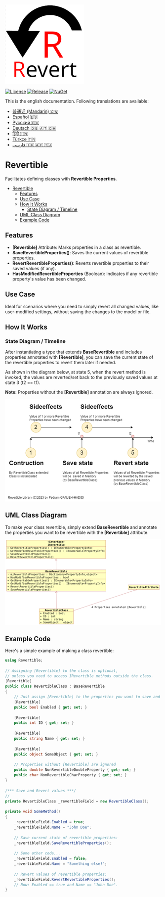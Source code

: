![State Diagram](https://raw.githubusercontent.com/pediRAM/Revertible/main/Documentation/icon.png)

[![License](https://img.shields.io/badge/License-MIT-green.svg)](LICENSE)
[![Release](https://img.shields.io/github/release/pediRAM/Revertible.svg?sort=semver)](https://github.com/pediRAM/Revertible/releases)
[![NuGet](https://img.shields.io/nuget/v/Revertible)](https://www.nuget.org/packages/Revertible)

This is the english documentation. Following translations are available:
- [普通话 (Mandarin) :cn:](https://raw.githubusercontent.com/pediRAM/Revertible/main/Documentation/Mandarin.md)
- [Español :es:](https://raw.githubusercontent.com/pediRAM/Revertible/main/Documentation/Spanish.md)
- [Pусский :ru:](https://raw.githubusercontent.com/pediRAM/Revertible/main/Documentation/Russian.md)
- [Deutsch :de: :austria: :switzerland:](https://raw.githubusercontent.com/pediRAM/Revertible/main/Documentation/German.md)
- [हिंदी :india:](https://raw.githubusercontent.com/pediRAM/Revertible/main/Documentation/Hindi.md)
- [Türkçe :tr:](https://raw.githubusercontent.com/pediRAM/Revertible/main/Documentation/Turkish.md)
- [فارسی :iran: :afghanistan: :tajikistan:](https://raw.githubusercontent.com/pediRAM/Revertible/main/Documentation/Farsi.md)

# Revertible
Facilitates defining classes with **Revertible Properties**.

- [Revertible](#revertible)
  - [Features](#features)
  - [Use Case](#use-case)
  - [How It Works](#how-it-works)
    - [State Diagram / Timeline](#state-diagram--timeline)
  - [UML Class Diagram](#uml-class-diagram)
  - [Example Code](#example-code)

## Features
- **[Revertible]** Attribute: Marks properties in a class as revertible.
- **SaveRevertibleProperties()**: Saves the current values of revertible properties.
- **RevertRevertibleProperties()**: Reverts revertible properties to their saved values (if any).
- **HasModifiedRevertibleProperties** (Boolean): Indicates if any revertible property's value has been changed.

## Use Case
Ideal for scenarios where you need to simply revert all changed values, like user-modified settings, without saving the changes to the model or file.

## How It Works
### State Diagram / Timeline
After instantiating a type that extends **BaseRevertible** and includes properties annotated with **[Revertible]**, you can save the current state of the revertible properties to revert them later if needed.

As shown in the diagram below, at state 5, when the revert method is invoked, the values are reverted/set back to the previously saved values at state 3 (t2 == t1).

**Note:** Properties without the **[Revertible]** annotation are always ignored.

![State Diagram](https://raw.githubusercontent.com/pediRAM/Revertible/main/Documentation/Timeline.drawio.png)

## UML Class Diagram
To make your class revertible, simply extend **BaseRevertible** and annotate the properties you want to be revertible with the **[Revertible]** attribute:

![UML Class Diagram](https://raw.githubusercontent.com/pediRAM/Revertible/main/Documentation/Klassendiagramm.png)

## Example Code
Here's a simple example of making a class revertible:
```cs
using Revertible;

// Assigning [Revertible] to the class is optional,
// unless you need to access IRevertible methods outside the class.
[Revertible]
public class RevertibleClass : BaseRevertible
{
    // Just assign [Revertible] to the properties you want to save and revert.
    [Revertible]
    public bool Enabled { get; set; }

    [Revertible]
    public int ID { get; set; }

    [Revertible]
    public string Name { get; set; }

    [Revertible]
    public object SomeObject { get; set; }

    // Properties without [Revertible] are ignored
    public double NonRevertibleDoubleProperty { get; set; }
    public char NonRevertibleCharProperty { get; set; }
}

/*** Save and Revert values ***/
// 
private RevertibleClass _revertibleField = new RevertibleClass();

private void SomeMethod()
{
    _revertibleField.Enabled = true;
    _revertibleField.Name = "John Doe";

    // Save current state of revertible properties:
    _revertibleField.SaveRevertibleProperties();

    // Some other code...
    _revertibleField.Enabled = false;
    _revertibleField.Name = "Something else!";

    // Revert values of revertible properties:
    _revertibleField.RevertRevertibleProperties();
    // Now: Enabled == true and Name == "John Doe".
}
```


